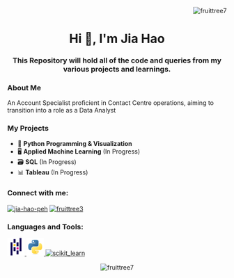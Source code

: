 <p align="right"> <img src="https://komarev.com/ghpvc/?username=fruittree7&label=Profile%20views&color=0e75b6&style=flat" alt="fruittree7" /> </p>

<h1 align="center">Hi 👋, I'm Jia Hao</h1>
<h3 align="center">This Repository will hold all of the code and queries from my various projects and learnings.
</h3>

<h3 align="left">About Me</h3>
An Account Specialist proficient in Contact Centre operations, aiming to transition into a role as a Data Analyst

<h3 align="left">My Projects</h3>

- 🐍 **Python Programming & Visualization**
- 🖥️ **Applied Machine Learning** (In Progress)
- 🗃️ **SQL** (In Progress)
- 📊 **Tableau** (In Progress)

<h3 align="left">Connect with me:</h3>
<p align="left">
<a href="https://linkedin.com/in/jia-hao-peh" target="blank"><img align="center" src="https://raw.githubusercontent.com/rahuldkjain/github-profile-readme-generator/master/src/images/icons/Social/linked-in-alt.svg" alt="jia-hao-peh" height="30" width="40" /></a>
<a href="https://kaggle.com/fruittree3" target="blank"><img align="center" src="https://raw.githubusercontent.com/rahuldkjain/github-profile-readme-generator/master/src/images/icons/Social/kaggle.svg" alt="fruittree3" height="30" width="40" /></a>
</p>

<h3 align="left">Languages and Tools:</h3>
<p align="left"> <a href="https://pandas.pydata.org/" target="_blank" rel="noreferrer"> <img src="https://raw.githubusercontent.com/devicons/devicon/2ae2a900d2f041da66e950e4d48052658d850630/icons/pandas/pandas-original.svg" alt="pandas" width="40" height="40"/> </a> <a href="https://www.python.org" target="_blank" rel="noreferrer"> <img src="https://raw.githubusercontent.com/devicons/devicon/master/icons/python/python-original.svg" alt="python" width="40" height="40"/> </a> <a href="https://scikit-learn.org/" target="_blank" rel="noreferrer"> <img src="https://upload.wikimedia.org/wikipedia/commons/0/05/Scikit_learn_logo_small.svg" alt="scikit_learn" width="40" height="40"/> </a> </p>

<p align="center"><img align="center" src="https://github-readme-stats.vercel.app/api/top-langs?username=fruittree7&show_icons=true&locale=en&layout=compact" alt="fruittree7" /></p>
